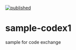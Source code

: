 [![published](https://static.production.devnetcloud.com/codeexchange/assets/images/devnet-published.svg)](https://developer.cisco.com/codeexchange/github/repo/nimahaja/sample-codex1)
# sample-codex1
sample for code exchange
